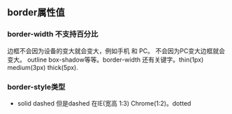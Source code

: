 ## border属性值

### border-width 不支持百分比

边框不会因为设备的变大就会变大，例如手机 和 PC。 不会因为PC变大边框就会变大。
outline box-shadow等等。border-width 还有关键字。thin(1px) medium(3px) thick(5px).

### border-style类型

* solid dashed 但是dashed 在IE(宽高 1:3) Chrome(1:2)。dotted
